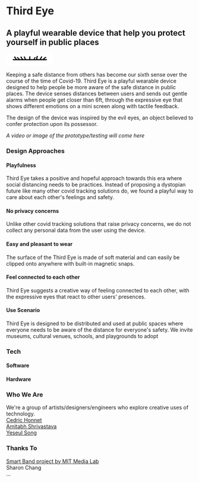 # Third Eye
## A playful wearable device that help you protect yourself in public places

![blinking eye](blinking_eye.gif)

Keeping a safe distance from others has become our sixth sense over the course of the time of Covid-19. Third Eye is a playful wearable device designed to help people be more aware of the safe distance in public places. The device senses distances between users and sends out gentle alarms when people get closer than 6ft, through the expressive eye that shows different emotions on a mini screen along with tactile feedback.

The design of the device was inspired by the evil eyes, an object believed to confer protection upon its possessor. 

*A video or image of the prototype/testing will come here*

### Design Approaches

#### Playfulness
Third Eye takes a positive and hopeful approach towards this era where social distancing needs to be practices. Instead of proposing a dystopian future like many other covid tracking solutions do, we found a playful way to care about each other's feelings and safety. 

#### No privacy concerns
Unlike other covid tracking solutions that raise privacy concerns, we do not collect any personal data from the user using the device.

#### Easy and pleasant to wear
The surface of the Third Eye is made of soft material and can easily be clipped onto anywhere with built-in magnetic snaps.

#### Feel connected to each other
Third Eye suggests a creative way of feeling connected to each other, with the expressive eyes that react to other users' presences.

#### Use Scenario

Third Eye is designed to be distributed and used at public spaces where everyone needs to be aware of the distance for everyone's safety. We invite museums, cultural venues, schools, and playgrounds to adopt 

### Tech

#### Software

#### Hardware

### Who We Are
We're a group of artists/designers/engineers who explore creative uses of technology.  
[Cedric Honnet](https://honnet.eu/)  
[Amitabh Shrivastava](https://tinkrmind.me/)  
[Yeseul Song](https://yeseul.com/)

### Thanks To
[Smart Band project by MIT Media Lab](https://mitmedialab.github.io/SmartBand/)  
Sharon Chang  
...

